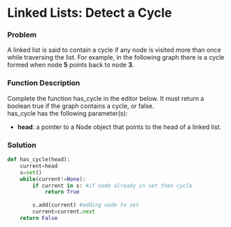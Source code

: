 # Linked Lists: Detect a Cycle

### Problem

A linked list is said to contain a cycle if any node is visited more than once while traversing the list. For example, in the following graph there is a cycle formed when node **5** points back to node **3**.

### Function Description

Complete the function has_cycle in the editor below. It must return a boolean true if the graph contains a cycle, or false.<br>
has_cycle has the following parameter(s):
* **head**: a pointer to a Node object that points to the head of a linked list.

### Solution
```python
def has_cycle(head):
    current=head
    s=set()
    while(current!=None):
        if current in s: #if node already in set then cycle
            return True
        
        s.add(current) #adding node to set
        current=current.next
    return False
```
